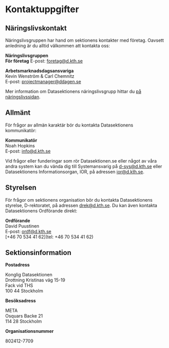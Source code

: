 # Kontaktuppgifter

## Näringslivskontakt

Näringslivsgruppen har hand om sektionens kontakter med företag. Oavsett
anledning är du alltid välkommen att kontakta oss:

**Näringslivsgruppen**<br />
**För företag**
E-post: [foretag@d.kth.se](mailto:foretag@d.kth.se)

**Arbetsmarknadsdagsansvariga**<br />
Kevin Wenström & Carl Chemnitz<br />
E-post: [projectmanager@ddagen.se](mailto:projectmanager@ddagen.se)<br />

Mer information om Datasektionens näringslivsgrupp hittar du [på näringslivssidan](/naringsliv).

## Allmänt

För frågor av allmän karaktär bör du kontakta Datasektionens kommunikatör:

**Kommunikatör**<br />
Noah Hopkins<br />
E-post: [info@d.kth.se](mailto:info@d.kth.se)<br />

Vid frågor eller funderingar som rör Datasektionen.se eller något av våra andra system kan du vända dig till Systemansvarig på [d-sys@d.kth.se](mailto:d-sys@d.kth.se) eller Datasektionens Informationsorgan, IOR, på adressen [ior@d.kth.se](mailto:ior@d.kth.se).

## Styrelsen

För frågor om sektionens organisation bör du kontakta Datasektionens styrelse,
D-rektoratet, på adressen [drek@d.kth.se](mailto:drek@d.kth.se). Du kan
även kontakta Datasektionens Ordförande direkt:

**Ordförande**<br />
David Puustinen<br />
E-post: [ordf@d.kth.se](mailto:ordf@d.kth.se)<br />
[+46 70 534 41 62](tel: +46 70 534 41 62)

## Sektionsinformation

**Postadress**

Konglig Datasektionen<br />
Drottning Kristinas väg 15-19<br />
Fack vid THS<br />
100 44 Stockholm

**Besöksadress**

META<br />
Osquars Backe 21<br />
114 28 Stockholm

**Organisationsnummer**

802412-7709
